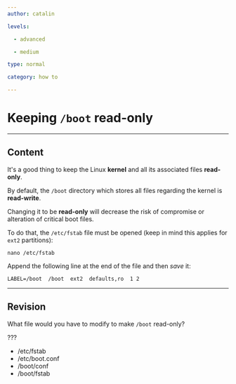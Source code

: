```yaml
---
author: catalin

levels:

  - advanced

  - medium

type: normal

category: how to

---
```

# Keeping `/boot` read-only

---
## Content

It's a good thing to keep the Linux **kernel** and all its associated files **read-only**.

By default, the `/boot` directory which stores all files regarding the kernel is **read-write**. 

Changing it to be **read-only** will decrease the risk of compromise or alteration of critical boot files.

To do that, the `/etc/fstab` file must be opened (keep in mind this applies for `ext2` partitions):
```
nano /etc/fstab
```

Append the following line at the end of the file and then *save* it:
```
LABEL=/boot  /boot  ext2  defaults,ro  1 2

```

---
## Revision

What file would you have to modify to make `/boot` read-only? 

???
* /etc/fstab
* /etc/boot.conf
* /boot/conf
* /boot/fstab
 
 
